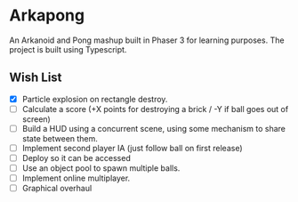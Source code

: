 # Arkapong

An Arkanoid and Pong mashup built in Phaser 3 for learning purposes. The project is built using Typescript.



## Wish List

- [x] Particle explosion on rectangle destroy.
- [ ] Calculate a score (+X points for destroying a brick / -Y if ball goes out of screen)
- [ ] Build a HUD using a concurrent scene, using some mechanism to share state between them.
- [ ] Implement second player IA (just follow ball on first release)
- [ ] Deploy so it can be accessed
- [ ] Use an object pool to spawn multiple balls.
- [ ] Implement online multiplayer.
- [ ] Graphical overhaul